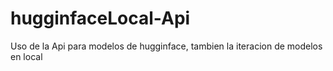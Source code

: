 # hugginfaceLocal-Api
Uso de la Api para modelos de hugginface, tambien la iteracion de modelos en local
